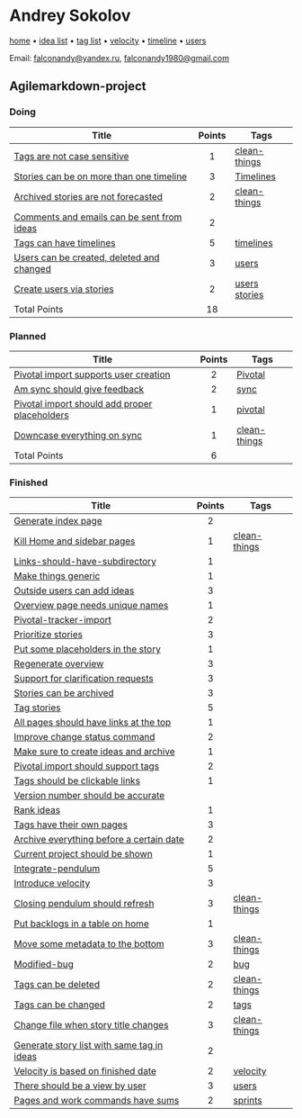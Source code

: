 # Andrey Sokolov

[home](../index.md) • [idea list](../ideas.md) • [tag list](../tags.md) • [velocity](../velocity.md) • [timeline](../timeline.md) • [users](../users.md)

Email: falconandy@yandex.ru, falconandy1980@gmail.com  

## Agilemarkdown-project

### Doing
| Title | Points | Tags |
|---|:---:|---|
| [Tags are not case sensitive](../agilemarkdown-project/Tags-are-not-case-sensitive.md) | 1 | [clean-things](../tags/clean-things.md) |
| [Stories can be on more than one timeline](../agilemarkdown-project/stories-can-be-on-more-than-one-timeline.md) | 3 | [Timelines](../tags/timelines.md) |
| [Archived stories are not forecasted](../agilemarkdown-project/archived-stories-are-not-forecasted.md) | 2 | [clean-things](../tags/clean-things.md) |
| [Comments and emails can be sent from ideas](../agilemarkdown-project/comments-and-emails-can-be-sent-from-ideas.md) | 2 |  |
| [Tags can have timelines](../agilemarkdown-project/Tags-can-have-timelines.md) | 5 | [timelines](../tags/timelines.md) |
| [Users can be created, deleted and changed](../agilemarkdown-project/users-can-be-created-deleted-and-changed.md) | 3 | [users](../tags/users.md) |
| [Create users via stories](../agilemarkdown-project/Create-users-via-stories.md) | 2 | [users](../tags/users.md) [stories](../tags/stories.md) |
| Total Points | 18 | |

### Planned
| Title | Points | Tags |
|---|:---:|---|
| [Pivotal import supports user creation](../agilemarkdown-project/Pivotal-import-supports-user-creation.md) | 2 | [Pivotal](../tags/pivotal.md) |
| [Am sync should give feedback](../agilemarkdown-project/Am-sync-should-give-feedback.md) | 2 | [sync](../tags/sync.md) |
| [Pivotal import should add proper placeholders](../agilemarkdown-project/pivotal-import-should-add-proper-placeholders.md) | 1 | [pivotal](../tags/pivotal.md) |
| [Downcase everything on sync](../agilemarkdown-project/downcase-everything-on-sync.md) | 1 | [clean-things](../tags/clean-things.md) |
| Total Points | 6 | |

### Finished
| Title | Points | Tags |
|---|:---:|---|
| [Generate index page](../agilemarkdown-project/generate-index-page.md) | 2 |  |
| [Kill Home and sidebar pages](../agilemarkdown-project/kill-Home-and-sidebar-pages.md) | 1 | [clean-things](../tags/clean-things.md) |
| [Links-should-have-subdirectory](../agilemarkdown-project/links-should-have-subdirectory.md) | 1 |  |
| [Make things generic](../agilemarkdown-project/make-things-generic.md) | 1 |  |
| [Outside users can add ideas](../agilemarkdown-project/outside-users-can-add-ideas.md) | 3 |  |
| [Overview page needs unique names](../agilemarkdown-project/overview-page-needs-unique-names.md) | 1 |  |
| [Pivotal-tracker-import](../agilemarkdown-project/pivotal-tracker-import.md) | 2 |  |
| [Prioritize stories](../agilemarkdown-project/prioritize-stories.md) | 3 |  |
| [Put some placeholders in the story](../agilemarkdown-project/put-some-placeholders-in-the-story.md) | 1 |  |
| [Regenerate overview](../agilemarkdown-project/regenerate-overview.md) | 3 |  |
| [Support for clarification requests](../agilemarkdown-project/support-for-clarification-requests.md) | 3 |  |
| [Stories can be archived](../agilemarkdown-project/stories-can-be-archived.md) | 3 |  |
| [Tag stories](../agilemarkdown-project/tag-stories.md) | 5 |  |
| [All pages should have links at the top](../agilemarkdown-project/all-pages-should-have-links-at-the-top.md) | 1 |  |
| [Improve change status command](../agilemarkdown-project/improve-change-status-command.md) | 2 |  |
| [Make sure to create ideas and archive](../agilemarkdown-project/make-sure-to-create-ideas-and-archive.md) | 1 |  |
| [Pivotal import should support tags](../agilemarkdown-project/pivotal-import-should-support-tags.md) | 2 |  |
| [Tags should be clickable links](../agilemarkdown-project/tags-should-be-clickable-links.md) | 1 |  |
| [Version number should be accurate](../agilemarkdown-project/version-number-should-be-accurate.md) |  |  |
| [Rank ideas](../agilemarkdown-project/rank-ideas.md) | 1 |  |
| [Tags have their own pages](../agilemarkdown-project/tags-have-their-own-pages.md) | 3 |  |
| [Archive everything before a certain date](../agilemarkdown-project/archive-everything-before-a-certain-date.md) | 2 |  |
| [Current project should be shown](../agilemarkdown-project/current-project-should-be-shown.md) | 1 |  |
| [Integrate-pendulum](../agilemarkdown-project/integrate-pendulum.md) | 5 |  |
| [Introduce velocity](../agilemarkdown-project/introduce-velocity.md) | 3 |  |
| [Closing pendulum should refresh](../agilemarkdown-project/closing-pendulum-should-refresh.md) | 3 | [clean-things](../tags/clean-things.md) |
| [Put backlogs in a table on home](../agilemarkdown-project/put-backlogs-in-a-table-on-home.md) | 1 |  |
| [Move some metadata to the bottom](../agilemarkdown-project/Move-some-metadata-to-the-bottom.md) | 3 | [clean-things](../tags/clean-things.md) |
| [Modified-bug](../agilemarkdown-project/modified-bug.md) | 2 | [bug](../tags/bug.md) |
| [Tags can be deleted](../agilemarkdown-project/Tags-can-be-deleted.md) | 2 | [clean-things](../tags/clean-things.md) |
| [Tags can be changed](../agilemarkdown-project/Tags-can-be-changed.md) | 2 | [tags](../tags/tags.md) |
| [Change file when story title changes](../agilemarkdown-project/change-file-when-story-title-changes.md) | 3 | [clean-things](../tags/clean-things.md) |
| [Generate story list with same tag in ideas](../agilemarkdown-project/Generate-story-list-with-same-tag-in-ideas.md) | 2 |  |
| [Velocity is based on finished date](../agilemarkdown-project/velocity-is-based-on-finished-date.md) | 2 | [velocity](../tags/velocity.md) |
| [There should be a view by user](../agilemarkdown-project/There-should-be-a-view-by-user.md) | 3 | [users](../tags/users.md) |
| [Pages and work commands have sums](../agilemarkdown-project/Pages-and-work-commands-have-sums.md) | 2 | [sprints](../tags/sprints.md) |
